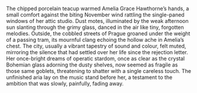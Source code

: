 The chipped porcelain teacup warmed Amelia Grace Hawthorne’s hands, a small comfort against the biting November wind rattling the single-paned windows of her attic studio.  Dust motes, illuminated by the weak afternoon sun slanting through the grimy glass, danced in the air like tiny, forgotten melodies.  Outside, the cobbled streets of Prague groaned under the weight of a passing tram, its mournful clang echoing the hollow ache in Amelia’s chest.  The city, usually a vibrant tapestry of sound and colour, felt muted, mirroring the silence that had settled over her life since the rejection letter.  Her once-bright dreams of operatic stardom, once as clear as the crystal Bohemian glass adorning the dusty shelves, now seemed as fragile as those same goblets, threatening to shatter with a single careless touch.  The unfinished aria lay on the music stand before her, a testament to the ambition that was slowly, painfully, fading away.
